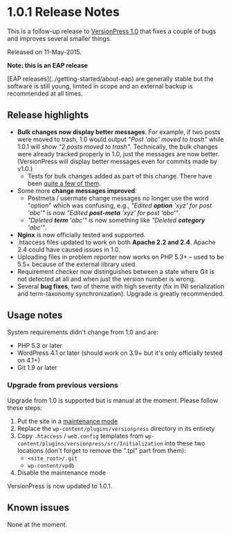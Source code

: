 # 1.0.1 Release Notes

This is a follow-up release to [VersionPress 1.0](./1.0) that fixes a couple of bugs and improves several smaller things.

Released on 11-May-2015.


<div class="note">
  <strong>Note: this is an EAP release</strong>
  <p>[EAP releases](../getting-started/about-eap) are generally stable but the software is still young, limited in scope and an external backup is recommended at all times.</p>
</div>


## Release highlights

 * **Bulk changes now display better messages**. For example, if two posts were moved to trash, 1.0 would output *"Post 'abc' moved to trash"* while 1.0.1 will show *"2 posts moved to trash"*. Technically, the bulk changes were already tracked properly in 1.0, just the messages are now better. (VersionPress will display better messages even for commits made by v1.0.)
     * Tests for bulk changes added as part of this change. There have been [quite a few of them](https://twitter.com/versionpress/status/595211445253595136).
 * Some more **change messages improved**:
     * Postmeta / usermate change messages no longer use the word "option" which was confusing, e.g., *"Edited **option** 'xyz' for post 'abc'"* is now *"Edited **post-meta** 'xyz' for post 'abc'"*.
     * *"Deleted **term** 'abc'"* is now something like *"Deleted **category** 'abc'"*.
 * **Nginx** is now officially tested and supported.
 * .htaccess files updated to work on both **Apache 2.2 and 2.4**. Apache 2.4 could have caused issues in 1.0.
 * Uploading files in problem reporter now works on PHP 5.3+ – used to be 5.5+ because of the external library used.
 * Requirement checker now distinguishes between a state where Git is not detected at all and when just the version number is wrong.
 * Several **bug fixes**, two of theme with high severity (fix in INI serialization and term-taxonomy synchronization). Upgrade is greatly recommended.
 

## Usage notes

System requirements didn't change from 1.0 and are:

* PHP 5.3 or later
* WordPress 4.1 or later (should work on 3.9+ but it's only officially tested on 4.1+)
* Git 1.9 or later

### Upgrade from previous versions 

Upgrade from 1.0 is supported but is manual at the moment. Please follow these steps:

 1. Put the site in a [maintenance mode](http://www.hongkiat.com/blog/wordpress-maintenance/)
 2. Replace the `wp-content/plugins/versionpress` directory in its entirety
 3. Copy `.htaccess` / `web.config` templates from `wp-content/plugins/versionpress/src/Initialization` into these two locations (don't forget to remove the ".tpl" part from them):
     * `<site_root>/.git`
     * `wp-content/vpdb`
 4. Disable the maintenance mode

VersionPress is now updated to 1.0.1.



## Known issues ##

None at the moment.